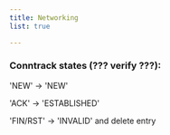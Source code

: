 ```yaml
---
title: Networking
list: true

---
```


### Conntrack states (??? verify ???):

  'NEW' -> 'NEW'

  'ACK' -> 'ESTABLISHED'

  'FIN/RST' -> 'INVALID' and delete entry
